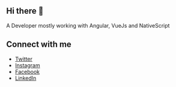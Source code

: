 ## Hi there 👋

A Developer mostly working with Angular, VueJs and NativeScript

## Connect with me
- [Twitter](https://twitter.com/djgovani)
- [Instagram](https://instagram.com/djgovani)
- [Facebook](https://facebook.com/djgovani)
- [LinkedIn](https://linkedin.com/in/djgovani)
<!--
**djgovani/djgovani** is a ✨ _special_ ✨ repository because its `README.md` (this file) appears on your GitHub profile.

Here are some ideas to get you started:

- 🔭 I’m currently working on ...
- 🌱 I’m currently learning ...
- 👯 I’m looking to collaborate on ...
- 🤔 I’m looking for help with ...
- 💬 Ask me about ...
- 📫 How to reach me: ...
- 😄 Pronouns: ...
- ⚡ Fun fact: ...
-->

